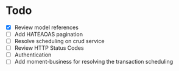 # Todo
- [x] Review model references
- [ ] Add HATEAOAS pagination
- [ ] Resolve scheduling on crud service
- [ ] Review HTTP Status Codes
- [ ] Authentication
- [ ] Add moment-business for resolving the transaction scheduling
